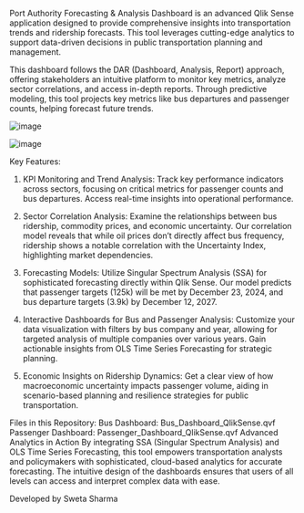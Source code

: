 Port Authority Forecasting & Analysis Dashboard is an advanced Qlik Sense application designed to provide comprehensive insights into transportation trends and ridership forecasts. This tool leverages cutting-edge analytics to support data-driven decisions in public transportation planning and management.


This dashboard follows the DAR (Dashboard, Analysis, Report) approach, offering stakeholders an intuitive platform to monitor key metrics, analyze sector correlations, and access in-depth reports. Through predictive modeling, this tool projects key metrics like bus departures and passenger counts, helping forecast future trends.

![image](https://github.com/user-attachments/assets/2beb2488-79e2-46dc-8d6d-c9e9181b8f92)

![image](https://github.com/user-attachments/assets/4ba1829e-8934-49eb-b8ce-a39c6a4bca7e)


Key Features:
1. KPI Monitoring and Trend Analysis:
Track key performance indicators across sectors, focusing on critical metrics for passenger counts and bus departures. Access real-time insights into operational performance.

2. Sector Correlation Analysis:
Examine the relationships between bus ridership, commodity prices, and economic uncertainty. Our correlation model reveals that while oil prices don’t directly affect bus frequency, ridership shows a notable correlation with the Uncertainty Index, highlighting market dependencies.

3. Forecasting Models:
Utilize Singular Spectrum Analysis (SSA) for sophisticated forecasting directly within Qlik Sense. Our model predicts that passenger targets (125k) will be met by December 23, 2024, and bus departure targets (3.9k) by December 12, 2027.

4. Interactive Dashboards for Bus and Passenger Analysis:
Customize your data visualization with filters by bus company and year, allowing for targeted analysis of multiple companies over various years. Gain actionable insights from OLS Time Series Forecasting for strategic planning.

5. Economic Insights on Ridership Dynamics:
Get a clear view of how macroeconomic uncertainty impacts passenger volume, aiding in scenario-based planning and resilience strategies for public transportation.

Files in this Repository:
Bus Dashboard: Bus_Dashboard_QlikSense.qvf
Passenger Dashboard: Passenger_Dashboard_QlikSense.qvf
Advanced Analytics in Action
By integrating SSA (Singular Spectrum Analysis) and OLS Time Series Forecasting, this tool empowers transportation analysts and policymakers with sophisticated, cloud-based analytics for accurate forecasting. The intuitive design of the dashboards ensures that users of all levels can access and interpret complex data with ease.

Developed by Sweta Sharma
